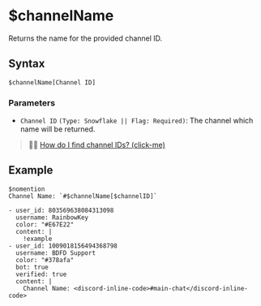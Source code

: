 # $channelName
Returns the name for the provided channel ID.
## Syntax
```
$channelName[Channel ID]
```


### Parameters
- `Channel ID` `(Type: Snowflake || Flag: Required)`: The channel which name will be returned.

> 🧙‍♂️ [How do I find channel IDs? (click-me)](https://support.discord.com/hc/en-us/articles/206346498-Where-can-I-find-my-User-Server-Message-ID-)


## Example
```
$nomention
Channel Name: `#$channelName[$channelID]`
```

``` discord yaml
- user_id: 803569638084313098
  username: RainbowKey
  color: "#E67E22"
  content: |
    !example
- user_id: 1009018156494368798
  username: BDFD Support
  color: "#378afa"
  bot: true
  verified: true
  content: |
    Channel Name: <discord-inline-code>#main-chat</discord-inline-code>
```
